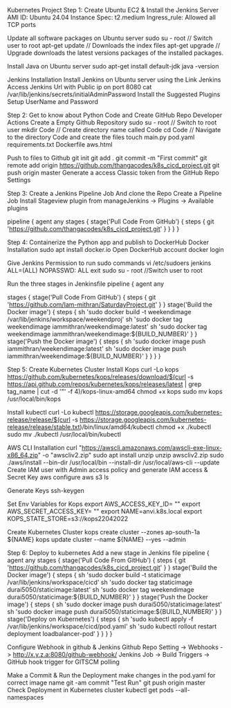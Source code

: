 Kubernetes Project
Step 1: Create Ubuntu EC2 & Install the Jenkins Server
AMI ID: Ubuntu 24.04
Instance Spec: t2.medium
Ingress_rule: Allowed all TCP ports

Update all software packages on Ubuntu server
sudo su - root     // Switch user to root
apt-get update    // Downloads the index files
apt-get upgrade  // Upgrade downloads the latest versions packages of the installed packages.

Install Java on Ubuntu server
sudo apt-get install default-jdk 
java -version

Jenkins Installation
Install Jenkins on Ubuntu server using the Link Jenkins Access Jenkins Url with Public ip on port 8080 
cat /var/lib/jenkins/secrets/initialAdminPassword 
Install the Suggested Plugins 
Setup UserName and Password

Step 2: Get to know about Python Code and Create GitHub Repo
Developer Actions
Create a Empty Github Repository 
sudo su - root      // Switch to root user
mkdir Code         // Create directory name called Code
cd Code           // Navigate to the directory Code and create the files
touch main.py pod.yaml requirements.txt Dockerfile aws.html

Push to files to Github
git init 
git add . 
git commit -m "First commit" 
git remote add origin https://github.com/thangacodes/k8s_cicd_project.git 
git push origin master 
Generate a access Classic token from the GitHub Repo Settings

Step 3: Create a Jenkins Pipeline Job And clone the Repo
Create a Pipeline Job
Install Stageview plugin from manageJenkins -> Plugins -> Available plugins

pipeline { 
    agent any 
    stages { 
        stage('Pull Code From GitHub') { 
            steps { git 'https://github.com/thangacodes/k8s_cicd_project.git' } 
        }
    } 
}

Step 4: Containerize the Python app and publish to DockerHub
Docker Installation
sudo apt install docker.io 
Open DockerHub account 
docker login

Give Jenkins Permission to run sudo commands
vi /etc/sudoers 
jenkins ALL=(ALL) NOPASSWD: ALL 
exit 
sudo su - root           //Switch user to root

Run the three stages in Jenkinsfile
pipeline { agent any

stages {
    stage('Pull Code From GitHub') {
        steps {
            git 'https://github.com/Iam-mithran/SaturdayProject.git'
        }
    }
    stage('Build the Docker image') {
        steps {
            sh 'sudo docker build -t weekendimage /var/lib/jenkins/workspace/weekendproj'
            sh 'sudo docker tag weekendimage iammithran/weekendimage:latest'
            sh 'sudo docker tag weekendimage iammithran/weekendimage:${BUILD_NUMBER}'
        }
    }
    stage('Push the Docker image') {
        steps {
            sh 'sudo docker image push iammithran/weekendimage:latest'
            sh 'sudo docker image push iammithran/weekendimage:${BUILD_NUMBER}'
        }
    }
}
}

Step 5: Create Kubernetes Cluster
Install Kops
curl -Lo kops https://github.com/kubernetes/kops/releases/download/$(curl -s https://api.github.com/repos/kubernetes/kops/releases/latest | grep tag_name | cut -d '"' -f 4)/kops-linux-amd64
chmod +x kops
sudo mv kops /usr/local/bin/kops


Install kubectl
curl -Lo kubectl https://storage.googleapis.com/kubernetes-release/release/$(curl -s https://storage.googleapis.com/kubernetes-release/release/stable.txt)/bin/linux/amd64/kubectl 
chmod +x ./kubectl 
sudo mv ./kubectl /usr/local/bin/kubectl

AWS CLI Installation
curl "https://awscli.amazonaws.com/awscli-exe-linux-x86_64.zip" -o "awscliv2.zip" 
sudo apt install unzip 
unzip awscliv2.zip 
sudo ./aws/install --bin-dir /usr/local/bin --install-dir /usr/local/aws-cli --update 
Create IAM user with Admin access policy and generate IAM access & Secret Key aws configure aws s3 ls

Generate Keys
ssh-keygen

Set Env Variables for Kops
export AWS_ACCESS_KEY_ID= ""
export AWS_SECRET_ACCESS_KEY= "" 
export NAME=anvi.k8s.local 
export KOPS_STATE_STORE=s3://kops22042022

Create Kubernetes Cluster
kops create cluster --zones ap-south-1a ${NAME} kops update cluster --name ${NAME} --yes --admin

Step 6: Deploy to kubernetes
Add a new stage in Jenkins file
pipeline { 
agent any
stages {
    stage('Pull Code From GitHub') {
        steps {
            git 'https://github.com/thangacodes/k8s_cicd_project.git'
        }
    }
    stage('Build the Docker image') {
        steps {
            sh 'sudo docker build -t staticimage /var/lib/jenkins/workspace/cicd'
            sh 'sudo docker tag staticimage durai5050/staticimage:latest'
            sh 'sudo docker tag weekendimage durai5050/staticimage:${BUILD_NUMBER}'
        }
    }
    stage('Push the Docker image') {
        steps {
            sh 'sudo docker image push durai5050/staticimage:latest'
            sh 'sudo docker image push durai5050/staticimage:${BUILD_NUMBER}'
        }
    }
    stage('Deploy on Kubernetes') {
        steps {
            sh 'sudo kubectl apply -f /var/lib/jenkins/workspace/cicd/pod.yaml'
            sh 'sudo kubectl rollout restart deployment loadbalancer-pod'
        }
    }
}
}

Configure Webhook in github & Jenkins
Github Repo Setting -> Webhooks -> http://x.y.z.a:8080/github-webhook/ 
Jenkins Job -> Build Triggers -> GitHub hook trigger for GITSCM polling

Make a Commit & Run the Deployment
make changes in the pod.yaml for correct image name 
git -am commit "Test Run" 
git push origin master 
Check Deployment in Kubernetes cluster
kubectl get pods --all-namespaces 
